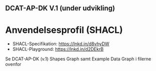 ## DCAT-AP-DK V.1 (under udvikling)

# Anvendelsesprofil (SHACL)

* SHACL-Specifikation: https://lnkd.in/d8vhyDW
* SHACL-Playground: https://lnkd.in/d2DEkrB

Se DCAT-AP-DK (v.1) Shapes Graph samt Example Data Graph i filerne ovenfor
